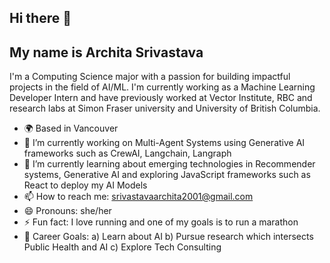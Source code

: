 ## Hi there 👋

## My name is Archita Srivastava

I'm a Computing Science major with a passion for building impactful projects in the field of AI/ML. I'm currently working as a Machine Learning Developer Intern and have previously worked at Vector Institute, RBC and research labs at Simon Fraser university and University of British Columbia.

- 🌍 Based in Vancouver  
- 🔭 I’m currently working on Multi-Agent Systems using Generative AI frameworks such as CrewAI, Langchain, Langraph
- 🌱 I’m currently learning about emerging technologies in Recommender systems, Generative AI and exploring JavaScript frameworks such as React to deploy my AI Models
- 📫 How to reach me: [srivastavaarchita2001@gmail.com](mailto:srivastavaarchita2001@gmail.com)  
- 😄 Pronouns: she/her
- ⚡ Fun fact: I love running and one of my goals is to run a marathon
- 🧠 Career Goals: a) Learn about AI b) Pursue research which intersects Public Health and AI c) Explore Tech Consulting  
